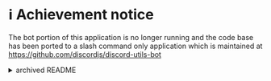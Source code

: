 # :information_source: Achievement notice

The bot portion of this application is no longer running and the code base has been ported to a slash command only application which is maintained at https://github.com/discordjs/discord-utils-bot

<details>
<summary>archived README</summary>

# About

Utility bot for discord, to aid support and development with [discord.js](https://github.com/discordjs/discord.js). Tags are deliberately only occasionally mirrored from the discord.js server. A feature to modify tags is not planned.

## Slash commands

The bot scope should be considered deprecated. This project will move forward to focus on slash command integration instead. Add the discord.js interaction to your server: [(click here)](https://discord.com/api/oauth2/authorize?client_id=348607796335607817&scope=applications.commands)

## Commands

The list below uses the default prefix `djs `. This prefix may vary based on bot instance and server.

<details>
<summary><b>click to toggle list</b></summary>


### about

Display information about the bot.

Usage: `djs about`

### docs

Query discord.js documentation.

Usage: `djs docs <query> [--source=<source>] [--force]`   
Source: 'stable', 'master', 'rpc', 'commando', 'collection'   
Flags:
- `--force` `-f` Refresh documentation cache
- `--source=<source>`, `-src=<source>` Provide a source other than the discord.js main repository

Both `Class#method` as well as `Class.method` notations are supported. For functions, omit the call signature `()`. The query is case-insensitive.

### help

Display a list of commands or specifics about one command. By default only displays commands you are able to use in this channel, considering user permissions and bot permissions.

Usage1: `djs help [--all]`   
Usage2: `djs help <command>`   
Flags:
- `--all` `-a` Display all commands, regardless of restrictions

### load

Owner only. Load tags from specified .yaml format as applied by the main bot of discord.js official. This command needs to be used with a file upload.

Usage: `djs load [--reset]`

Flags:
- `--reset` `-r` Reset the tag database before loading
- `--cache` `-c` Update tag cache after loading successfully (runs `reload` command after `load`)

### ping

Displays the websocket heartbeat and API latency.

Usage: `djs ping`

### prefix

Display the prefix of this guild or set prefix (requires `MANAGE_GUILD` permission)

USAGE: `djs prefix [new prefix]` *   

\* prefix has to be 1-5 characters

### reload

Owner only. Reload the tag cache from the database.

Usage: `djs reload`

### tag

Shows or searches a tag mirrored from discord.js official (This bot does not allow adding new or modifying tags)

Usage1: `djs tag search <query>`   
Usage2: `djs tag show <tagname>`   
Usage: `djs <tagname>` (in a normal message, with prefix, without command has to be the only content)

</details>

## Getting started

Remove the `.example` suffix from the environment variables files and fill them out. The comments tell you what information is asked for.

# Docker

[What is docker?](https://docs.docker.com/get-started/overview/)

The bot and its Postgres instance are set up with [docker-compose](https://docs.docker.com/compose/). Run 

```
docker-compose up
```
in the root directory to build and run the project.

If you made changes to the source you want to apply to the container pass the `--build` flag. Note that the flag has to come directly after the `up` command.

```
docker-compose up --build
docker-compose up --build bot
```

## Contributing

If you wish to contribute, feel free to fork the repository and submit a pull request. I use [ESLint](https://eslint.org/) to enforce a consistent code style, having that set up in your editor of choice is a great boon for your development process.

```
git clone https://github.com/almostSouji/djs-utils.git
npm install
```

Remember to always lint your edits/additions before making a commit to ensure everything is lined up and consistent with the rest of the codebase. The version with the `:fix` suffix will try to automatically fix fixable style issues.

```
npm run lint
npm run lint:fix
npm run build
```

Try to build the project as well, so the typescript code is compiled and checked.

## Author

**djs-utils** © [almostSouji](https://github.com/almostSouji).  
Authored and maintained by almostSouji.

> GitHub [@almostSouji](https://github.com/almostSouji)

</details>
